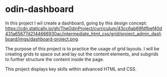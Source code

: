 # odin-dashboard

In this project I wil create a dashboard, going by this design concept: https://cdn.statically.io/gh/TheOdinProject/curriculum/43cc6ab69fdfbef40d431a65677d2144668930ac/intermediate_html_css/grid/project_admin_dashboard/imgs/dashboard-project.png.

The purpose of this project is to practice the usage of grid layouts. I will be creating grids to space out and lay out the content elements, and subgrids to further structure the conteint inside the page.

This project displays key skills within advanced HTML and CSS.